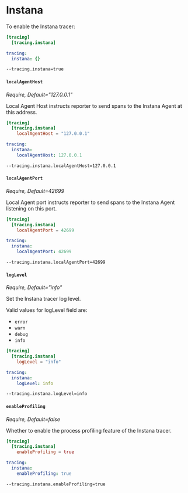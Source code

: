 # Instana

To enable the Instana tracer:

```toml tab="File (TOML)"
[tracing]
  [tracing.instana]
```

```yaml tab="File (YAML)"
tracing:
  instana: {}
```

```bash tab="CLI"
--tracing.instana=true
```

#### `localAgentHost`

_Require, Default="127.0.0.1"_

Local Agent Host instructs reporter to send spans to the Instana Agent at this address.

```toml tab="File (TOML)"
[tracing]
  [tracing.instana]
    localAgentHost = "127.0.0.1"
```

```yaml tab="File (YAML)"
tracing:
  instana:
    localAgentHost: 127.0.0.1
```

```bash tab="CLI"
--tracing.instana.localAgentHost=127.0.0.1
```

#### `localAgentPort`

_Require, Default=42699_

Local Agent port instructs reporter to send spans to the Instana Agent listening on this port.

```toml tab="File (TOML)"
[tracing]
  [tracing.instana]
    localAgentPort = 42699
```

```yaml tab="File (YAML)"
tracing:
  instana:
    localAgentPort: 42699
```

```bash tab="CLI"
--tracing.instana.localAgentPort=42699
```

#### `logLevel`

_Require, Default="info"_

Set the Instana tracer log level.

Valid values for logLevel field are:

- `error`
- `warn`
- `debug`
- `info`

```toml tab="File (TOML)"
[tracing]
  [tracing.instana]
    logLevel = "info"
```

```yaml tab="File (YAML)"
tracing:
  instana:
    logLevel: info
```

```bash tab="CLI"
--tracing.instana.logLevel=info
```

#### `enableProfiling`

_Require, Default=false_

Whether to enable the process profiling feature of the Instana tracer.

```toml tab="File (TOML)"
[tracing]
  [tracing.instana]
    enableProfiling = true
```

```yaml tab="File (YAML)"
tracing:
  instana:
    enableProfiling: true
```

```bash tab="CLI"
--tracing.instana.enableProfiling=true
```
